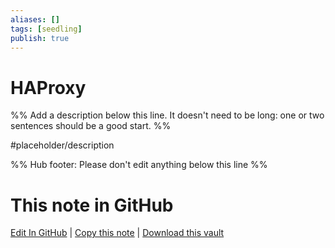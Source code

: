 ```yaml
---
aliases: []
tags: [seedling]
publish: true
---
```


# HAProxy

%% Add a description below this line. It doesn't need to be long: one or two sentences should be a good start. %%

#placeholder/description

%% Hub footer: Please don't edit anything below this line %%

# This note in GitHub

<span class="git-footer">[Edit In GitHub](https://github.dev/obsidian-community/obsidian-hub/blob/main/06%20-%20Inbox/HAProxy.md "git-hub-edit-note") | [Copy this note](https://raw.githubusercontent.com/obsidian-community/obsidian-hub/main/06%20-%20Inbox/HAProxy.md "git-hub-copy-note") | [Download this vault](https://github.com/obsidian-community/obsidian-hub/archive/refs/heads/main.zip "git-hub-download-vault") </span>
